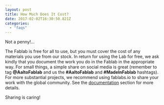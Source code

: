 ```yaml
---
layout: post
title: How Much Does It Cost?
date: 2017-02-02T16:30:50.821Z
categories:
  - "faqs"
---
```


Not a penny!...

The Fablab is free for all to use, but you must cover the cost of any materials you use from our stock. In return for using the Lab for free, we ask kindly that you document the work you do in the Fablab in the appropriate way. For small things, a simple share on social media is great (remember to tag **@AaltoFablab** and us the **#AaltoFablab** and **#MadeInFablab** hashtags). For more substantial projects, we recommend using fablabs.io to share your work with the global community. See the [documentation](#documentation) section for more details.

Sharing is caring!
